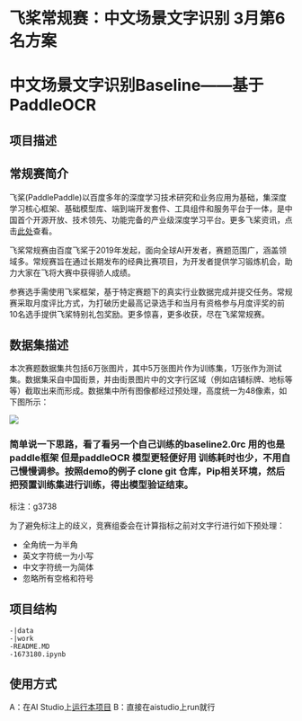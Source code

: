 #  飞桨常规赛：中文场景文字识别 3月第6名方案
# 中文场景文字识别Baseline——基于PaddleOCR

## 项目描述
## 常规赛简介
飞桨(PaddlePaddle)以百度多年的深度学习技术研究和业务应用为基础，集深度学习核心框架、基础模型库、端到端开发套件、工具组件和服务平台于一体，是中国首个开源开放、技术领先、功能完备的产业级深度学习平台。更多飞桨资讯，点击[此处](https://www.paddlepaddle.org.cn/)查看。

飞桨常规赛由百度飞桨于2019年发起，面向全球AI开发者，赛题范围广，涵盖领域多。常规赛旨在通过长期发布的经典比赛项目，为开发者提供学习锻炼机会，助力大家在飞将大赛中获得骄人成绩。

参赛选手需使用飞桨框架，基于特定赛题下的真实行业数据完成并提交任务。常规赛采取月度评比方式，为打破历史最高记录选手和当月有资格参与月度评奖的前10名选手提供飞桨特别礼包奖励。更多惊喜，更多收获，尽在飞桨常规赛。

## 数据集描述
本次赛题数据集共包括6万张图片，其中5万张图片作为训练集，1万张作为测试集。数据集采自中国街景，并由街景图片中的文字行区域（例如店铺标牌、地标等等）截取出来而形成。数据集中所有图像都经过预处理，高度统一为48像素，如下图所示：

![](https://ai-studio-static-online.cdn.bcebos.com/557b2c744ec74d25b3183e8d5ca239396548cdb3312c4fdcaf85d5d259cf4e9c)
### 简单说一下思路，看了看另一个自己训练的baseline2.0rc 用的也是paddle框架 但是paddleOCR 模型更轻便好用 训练耗时也少，不用自己慢慢调参。按照demo的例子 clone git 仓库，Pip相关环境，然后把预置训练集进行训练，得出模型验证结束。 

标注：g3738

为了避免标注上的歧义，竞赛组委会在计算指标之前对文字行进行如下预处理：
- 全角统一为半角
- 英文字符统一为小写
- 中文字符统一为简体
- 忽略所有空格和符号

## 项目结构
```
-|data
-|work
-README.MD
-1673180.ipynb
```
## 使用方式
A：在AI Studio上[运行本项目](https://aistudio.baidu.com/aistudio/usercenter)
B：直接在aistudio上run就行
